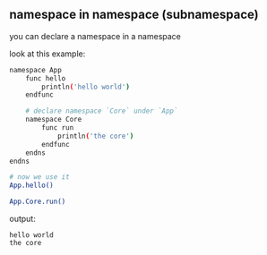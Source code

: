 ## namespace in namespace (subnamespace)
you can declare a namespace in a namespace

look at this example:

```bash
namespace App
    func hello
        println('hello world')
    endfunc

    # declare namespace `Core` under `App`
    namespace Core
        func run
            println('the core')
        endfunc
    endns
endns

# now we use it
App.hello()

App.Core.run()
```

output:

```
hello world
the core
```
